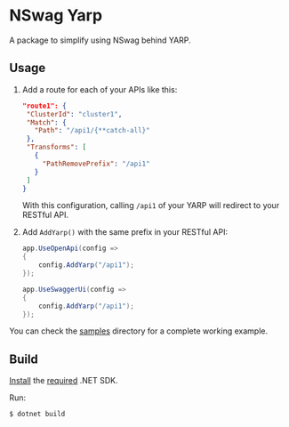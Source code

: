 # NSwag Yarp

A package to simplify using NSwag behind YARP.

## Usage

1. Add a route for each of your APIs like this:

    ```json
   "route1": {
     "ClusterId": "cluster1",
     "Match": {
       "Path": "/api1/{**catch-all}"
     },
     "Transforms": [
       {
         "PathRemovePrefix": "/api1"
       }
     ]
   }
    ```
    With this configuration, calling `/api1` of your YARP will redirect to your RESTful API.

2. Add `AddYarp()` with the same prefix in your RESTful API:
    ```csharp
    app.UseOpenApi(config =>
    {
        config.AddYarp("/api1");
    });

    app.UseSwaggerUi(config =>
    {
        config.AddYarp("/api1");
    });
    ```

You can check the [samples](/src/samples) directory for a complete working example.

## Build
[Install](https://get.dot.net) the [required](global.json) .NET SDK.

Run:
```
$ dotnet build
```
